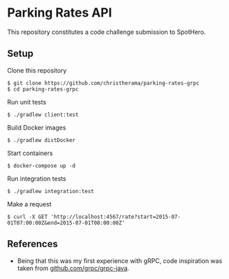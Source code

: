 # Parking Rates API
This repository constitutes a code challenge submission to SpotHero.

## Setup
Clone this repository
```
$ git clone https://github.com/christherama/parking-rates-grpc
$ cd parking-rates-grpc
```

Run unit tests
```
$ ./gradlew client:test
```

Build Docker images
```
$ ./gradlew distDocker
```

Start containers
```
$ docker-compose up -d
```

Run integration tests
```
$ ./gradlew integration:test
```

Make a request
```
$ curl -X GET 'http://localhost:4567/rate?start=2015-07-01T07:00:00Z&end=2015-07-01T08:00:00Z'
```

## References
- Being that this was my first experience with gRPC, code inspiration was taken from [github.com/grpc/grpc-java](https://github.com/grpc/grpc-java).